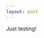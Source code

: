 ```yaml
---
layout: post
---
```

Just testing!

<script type="IN/MemberData" data-ids="Zfzb87U1Tn">
	
	Details for <?js= $("Zfzb87U1Tn").firstName ?>:
	<img src="<?js= $("Zfzb87U1Tn").pictureUrl ?>"></img>
	
</script>

